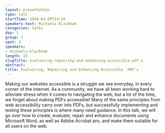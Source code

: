 ```yaml
---
layout: presentation
type: talk
startTime: 2020-03-09T14:10
speakers-text: Michaela Blackham
categories: talks
day: 1
group: 2
spot: 3
speakers:
- michaela-blackham
length: 15
slugTitle: evaluating-repairing-and-enhancing-accessible-pdf-s
abstract:
title: Evaluating, Repairing and Enhancing Accessible  PDF's
---
```

Making our websites accessible is a struggle we see everyday, in every corner of the internet. As a community, we have all been working hard to alleviate stress when it comes to navigating the web, but a lot of the time, we forget about making PDFs accessible! Many of the same principles from web accessibility carry over into PDFs, but successfully implementing and testing these principles is where many need guidance. In this talk, we will go over how to create, evaluate, repair and enhance documents using Microsoft Word, as well as Adobe Acrobat pro, and make them suitable for all users on the web.
